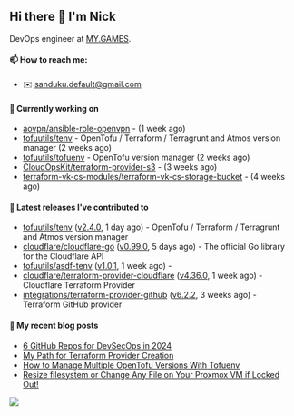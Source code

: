 ## Hi there 👋 I'm Nick

DevOps engineer at [MY.GAMES](https://my.games/).

#### 📫 How to reach me:

- ✉️ sanduku.default@gmail.com

#### 👷 Currently working on


- [aovpn/ansible-role-openvpn](https://github.com/aovpn/ansible-role-openvpn) -  (1 week ago)
- [tofuutils/tenv](https://github.com/tofuutils/tenv) - OpenTofu / Terraform / Terragrunt and Atmos version manager (2 weeks ago)
- [tofuutils/tofuenv](https://github.com/tofuutils/tofuenv) - OpenTofu version manager (2 weeks ago)
- [CloudOpsKit/terraform-provider-s3](https://github.com/CloudOpsKit/terraform-provider-s3) -  (3 weeks ago)
- [terraform-vk-cs-modules/terraform-vk-cs-storage-bucket](https://github.com/terraform-vk-cs-modules/terraform-vk-cs-storage-bucket) -  (4 weeks ago)

#### 🔭 Latest releases I've contributed to

- [tofuutils/tenv](https://github.com/tofuutils/tenv) ([v2.4.0](https://github.com/tofuutils/tenv/releases/tag/v2.4.0), 1 day ago) - OpenTofu / Terraform / Terragrunt and Atmos version manager
- [cloudflare/cloudflare-go](https://github.com/cloudflare/cloudflare-go) ([v0.99.0](https://github.com/cloudflare/cloudflare-go/releases/tag/v0.99.0), 5 days ago) - The official Go library for the Cloudflare API
- [tofuutils/asdf-tenv](https://github.com/tofuutils/asdf-tenv) ([v1.0.1](https://github.com/tofuutils/asdf-tenv/releases/tag/v1.0.1), 1 week ago) - 
- [cloudflare/terraform-provider-cloudflare](https://github.com/cloudflare/terraform-provider-cloudflare) ([v4.36.0](https://github.com/cloudflare/terraform-provider-cloudflare/releases/tag/v4.36.0), 1 week ago) - Cloudflare Terraform Provider
- [integrations/terraform-provider-github](https://github.com/integrations/terraform-provider-github) ([v6.2.2](https://github.com/integrations/terraform-provider-github/releases/tag/v6.2.2), 3 weeks ago) - Terraform GitHub provider

#### 📜 My recent blog posts
- [6 GitHub Repos for DevSecOps in 2024](https://hackernoon.com/6-github-repos-for-devsecops-in-2024)
- [My Path for Terraform Provider Creation](https://hackernoon.com/my-path-for-terraform-provider-creation)
- [How to Manage Multiple OpenTofu Versions With Tofuenv](https://hackernoon.com/how-to-manage-multiple-opentofu-versions-with-tofuenv)
- [Resize filesystem or Change Any File on Your Proxmox VM if Locked Out!](https://hackernoon.com/resize-filesystem-or-change-any-file-on-your-proxmox-vm-if-locked-out)

![](https://komarev.com/ghpvc/?username=Nmishin&color=green)
